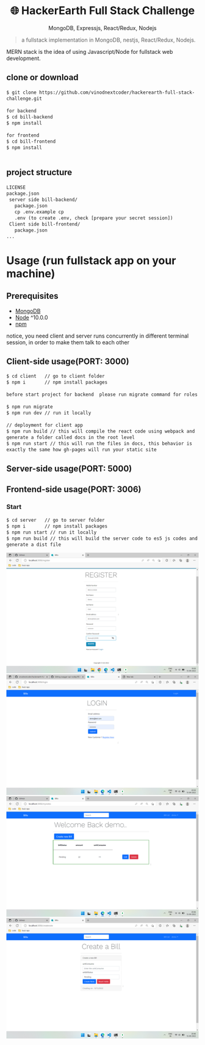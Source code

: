 <h1 align="center">
🌐 HackerEarth Full Stack Challenge 
</h1>
<p align="center">
MongoDB, Expressjs, React/Redux, Nodejs
</p>



> a fullstack implementation in MongoDB, nestjs, React/Redux, Nodejs.

MERN stack is the idea of using Javascript/Node for fullstack web development.



## clone or download
```terminal
$ git clone https://github.com/vinodnextcoder/hackerearth-full-stack-challenge.git

for backend 
$ cd bill-backend
$ npm install

for frontend
$ cd bill-frontend
$ npm install


```
## project structure
```terminal
LICENSE
package.json
 server side bill-backend/
   package.json
   cp .env.example cp
   .env (to create .env, check [prepare your secret session])
 Client side bill-frontend/
   package.json
...
```

# Usage (run fullstack app on your machine)

## Prerequisites
- [MongoDB](https://gist.github.com/nrollr/9f523ae17ecdbb50311980503409aeb3)
- [Node](https://nodejs.org/en/download/) ^10.0.0
- [npm](https://nodejs.org/en/download/package-manager/)

notice, you need client and server runs concurrently in different terminal session, in order to make them talk to each other

## Client-side usage(PORT: 3000)
```terminal
$ cd client   // go to client folder
$ npm i       // npm install packages

before start project for backend  please run migrate command for roles

$ npm run migrate
$ npm run dev // run it locally

// deployment for client app
$ npm run build // this will compile the react code using webpack and generate a folder called docs in the root level
$ npm run start // this will run the files in docs, this behavior is exactly the same how gh-pages will run your static site
```

## Server-side usage(PORT: 5000)
## Frontend-side usage(PORT: 3006)

### Start

```terminal
$ cd server   // go to server folder
$ npm i       // npm install packages
$ npm run start // run it locally
$ npm run build // this will build the server code to es5 js codes and generate a dist file

```
![picture alt](https://github.com/vinodnextcoder/hackerearth-full-stack-challenge/blob/main/register.png)
![picture alt](https://github.com/vinodnextcoder/hackerearth-full-stack-challenge/blob/main/login.png)
![picture alt](https://github.com/vinodnextcoder/hackerearth-full-stack-challenge/blob/main/list.png)
![picture alt](https://github.com/vinodnextcoder/hackerearth-full-stack-challenge/blob/main/createBill.png)
